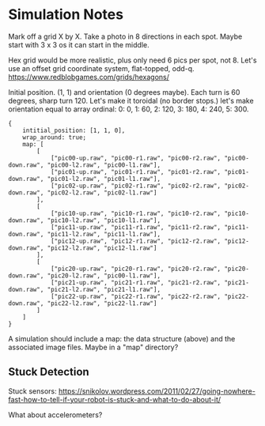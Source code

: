 Simulation Notes
================

Mark off a grid X by X. Take a photo in 8 directions in each spot. Maybe start with 3 x 3 os it can start in the middle.

Hex grid would be more realistic, plus only need 6 pics per spot, not 8. Let's use an offset grid coordinate system, flat-topped, odd-q. https://www.redblobgames.com/grids/hexagons/

Initial position. (1, 1) and orientation (0 degrees maybe). Each turn is 60 degrees, sharp turn 120. Let's make it toroidal (no border stops.) let's make orientation equal to array ordinal: 0: 0, 1: 60, 2: 120, 3: 180, 4: 240, 5: 300.

    {
        intitial_position: [1, 1, 0],
        wrap_around: true;
        map: [
            [
                ["pic00-up.raw", "pic00-r1.raw", "pic00-r2.raw", "pic00-down.raw", "pic00-l2.raw", "pic00-l1.raw"],
                ["pic01-up.raw", "pic01-r1.raw", "pic01-r2.raw", "pic01-down.raw", "pic01-l2.raw", "pic01-l1.raw"],
                ["pic02-up.raw", "pic02-r1.raw", "pic02-r2.raw", "pic02-down.raw", "pic02-l2.raw", "pic02-l1.raw"]
            ],
            [
                ["pic10-up.raw", "pic10-r1.raw", "pic10-r2.raw", "pic10-down.raw", "pic10-l2.raw", "pic10-l1.raw"],
                ["pic11-up.raw", "pic11-r1.raw", "pic11-r2.raw", "pic11-down.raw", "pic11-l2.raw", "pic11-l1.raw"],
                ["pic12-up.raw", "pic12-r1.raw", "pic12-r2.raw", "pic12-down.raw", "pic12-l2.raw", "pic12-l1.raw"]
            ],
            [
                ["pic20-up.raw", "pic20-r1.raw", "pic20-r2.raw", "pic20-down.raw", "pic20-l2.raw", "pic00-l1.raw"],
                ["pic21-up.raw", "pic21-r1.raw", "pic21-r2.raw", "pic21-down.raw", "pic21-l2.raw", "pic21-l1.raw"],
                ["pic22-up.raw", "pic22-r1.raw", "pic22-r2.raw", "pic22-down.raw", "pic22-l2.raw", "pic22-l1.raw"]
            ]
        ]
    }

A simulation should include a map: the data structure (above) and the associated image files. Maybe in a "map" directory?

## Stuck Detection

Stuck sensors: https://snikolov.wordpress.com/2011/02/27/going-nowhere-fast-how-to-tell-if-your-robot-is-stuck-and-what-to-do-about-it/

What about accelerometers?
